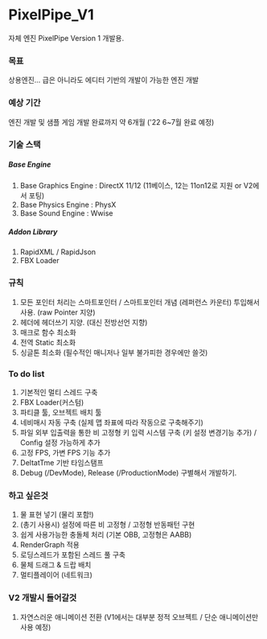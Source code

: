 # PixelPipe_V1
자체 엔진 PixelPipe Version 1 개발용. 

### 목표

상용엔진... 급은 아니라도 에디터 기반의 개발이 가능한 엔진 개발


### 예상 기간
엔진 개발 및 샘플 게임 개발 완료까지 약 6개월 ('22 6~7월 완료 예정)


### 기술 스택

##### Base Engine
1. Base Graphics Engine : DirectX 11/12 (11베이스, 12는 11on12로 지원 or V2에서 포팅)
2. Base Physics Engine : PhysX
3. Base Sound Engine : Wwise


##### Addon Library
1. RapidXML / RapidJson
2. FBX Loader



### 규칙
1. 모든 포인터 처리는 스마트포인터 / 스마트포인터 개념 (레퍼런스 카운터) 투입해서 사용. (raw Pointer 지양)
2. 헤더에 헤더쓰기 지양. (대신 전방선언 지향)
3. 매크로 함수 최소화
4. 전역 Static 최소화
5. 싱글톤 최소화 (필수적인 매니저나 일부 불가피한 경우에만 쓸것)

### To do list

1. 기본적인 멀티 스레드 구축
2. FBX Loader(커스텀)
3. 파티클 툴, 오브젝트 배치 툴
4. 네비매시 자동 구축 (실제 맵 좌표에 따라 작동으로 구축해주기)
5. 파일 외부 입출력을 통한 비 고정형 키 입력 시스템 구축 (키 설정 변경기능 추가) / Config 설정 가능하게 추가
6. 고정 FPS, 가변 FPS 기능 추가
7. DeltatTme 기반 타임스탬프 
8. Debug (/DevMode), Release (/ProductionMode) 구별해서 개발하기.


### 하고 싶은것
1. 물 표현 넣기 (물리 포함!)
2. (총기 사용시) 설정에 따른 비 고정형 / 고정형 반동패턴 구현
3. 쉽게 사용가능한 충돌체 처리 (기본 OBB, 고정형은 AABB)
4. RenderGraph 적용
5. 로딩스레드가 포함된 스레드 풀 구축
6. 물체 드래그 & 드랍 배치
7. 멀티플레이어 (네트워크) 


### V2 개발시 들어갈것
1. 자연스러운 애니메이션 전환 (V1에서는 대부분 정적 오브젝트 / 단순 애니메이션만 사용 예정)
